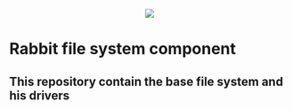 <p align="center">
    <a href="https://kironframework.com/" target="_blank"><img src="http://storepetanque.com/kiron/logo.png" /></a>
</p>

Rabbit file system component
=
This repository contain the base file system and his drivers
-

